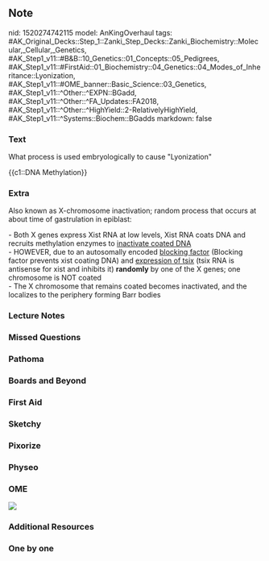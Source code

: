 ## Note
nid: 1520274742115
model: AnKingOverhaul
tags: #AK_Original_Decks::Step_1::Zanki_Step_Decks::Zanki_Biochemistry::Molecular,_Cellular,_Genetics, #AK_Step1_v11::#B&B::10_Genetics::01_Concepts::05_Pedigrees, #AK_Step1_v11::#FirstAid::01_Biochemistry::04_Genetics::04_Modes_of_Inheritance::Lyonization, #AK_Step1_v11::#OME_banner::Basic_Science::03_Genetics, #AK_Step1_v11::^Other::^EXPN::BGadd, #AK_Step1_v11::^Other::^FA_Updates::FA2018, #AK_Step1_v11::^Other::^HighYield::2-RelativelyHighYield, #AK_Step1_v11::^Systems::Biochem::BGadds
markdown: false

### Text
What process is used embryologically to cause "Lyonization"
<div>
  {{c1::DNA Methylation}}
</div>

### Extra
Also known as X-chromosome inactivation; random process that occurs
at about time of gastrulation in epiblast:
<div>
  <div>
    <div>
      - Both X genes express Xist RNA at low levels, Xist RNA coats
      DNA and recruits methylation enzymes to <u>inactivate coated
      DNA</u>
    </div>
    <div>
      - HOWEVER, due to an autosomally encoded <u>blocking
      factor</u> (Blocking factor prevents xist coating DNA) and
      <u>expression of tsix</u> (tsix RNA is antisense for xist and
      inhibits it) <b>randomly</b> by one of the X genes; one
      chromosome is NOT coated
    </div>
    <div>
      - The X chromosome that remains coated becomes inactivated,
      and the localizes to the periphery forming Barr bodies
    </div>
  </div>
</div>

### Lecture Notes


### Missed Questions


### Pathoma


### Boards and Beyond


### First Aid


### Sketchy


### Pixorize


### Physeo


### OME
<div class="ome-widget">
  <a href="https://onlinemeded.org/spa/genetics?ref=anki"><img src=
  "_OME_AnkiFlashcards_Topic_6.png"></a>
</div>

### Additional Resources


### One by one

